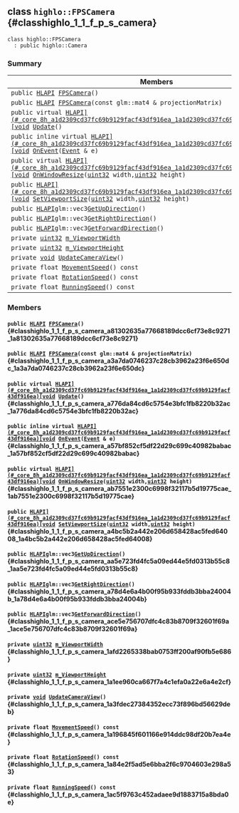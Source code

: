 ## class `highlo::FPSCamera` {#classhighlo_1_1_f_p_s_camera}

```
class highlo::FPSCamera
  : public highlo::Camera
```

### Summary

 Members                        | Descriptions                                
--------------------------------|---------------------------------------------
`public `[`HLAPI`](#_core_8h_a1d2309cd37fc69b9129facf43df916ea_1a1d2309cd37fc69b9129facf43df916ea)` `[`FPSCamera`](#classhighlo_1_1_f_p_s_camera_a81302635a77668189dcc6cf73e8c9271_1a81302635a77668189dcc6cf73e8c9271)`()` | 
`public `[`HLAPI`](#_core_8h_a1d2309cd37fc69b9129facf43df916ea_1a1d2309cd37fc69b9129facf43df916ea)` `[`FPSCamera`](#classhighlo_1_1_f_p_s_camera_a3a7da0746237c28cb3962a23f6e650dc_1a3a7da0746237c28cb3962a23f6e650dc)`(const glm::mat4 & projectionMatrix)` | 
`public virtual `[`HLAPI](#_core_8h_a1d2309cd37fc69b9129facf43df916ea_1a1d2309cd37fc69b9129facf43df916ea)[void`](#imgui__impl__opengl3__loader_8h_ac668e7cffd9e2e9cfee428b9b2f34fa7_1ac668e7cffd9e2e9cfee428b9b2f34fa7)` `[`Update`](#classhighlo_1_1_f_p_s_camera_a776da84cd6c5754e3bfc1fb8220b32ac_1a776da84cd6c5754e3bfc1fb8220b32ac)`()` | 
`public inline virtual `[`HLAPI](#_core_8h_a1d2309cd37fc69b9129facf43df916ea_1a1d2309cd37fc69b9129facf43df916ea)[void`](#imgui__impl__opengl3__loader_8h_ac668e7cffd9e2e9cfee428b9b2f34fa7_1ac668e7cffd9e2e9cfee428b9b2f34fa7)` `[`OnEvent`](#classhighlo_1_1_f_p_s_camera_a57bf852cf5df22d29c699c40982babac_1a57bf852cf5df22d29c699c40982babac)`(`[`Event`](docs-api/api-highlo--Event.md#classhighlo_1_1_event)` & e)` | 
`public virtual `[`HLAPI](#_core_8h_a1d2309cd37fc69b9129facf43df916ea_1a1d2309cd37fc69b9129facf43df916ea)[void`](#imgui__impl__opengl3__loader_8h_ac668e7cffd9e2e9cfee428b9b2f34fa7_1ac668e7cffd9e2e9cfee428b9b2f34fa7)` `[`OnWindowResize`](#classhighlo_1_1_f_p_s_camera_ab7551e2300c6998f32117b5d19775cae_1ab7551e2300c6998f32117b5d19775cae)`(`[`uint32`](#_base_types_8h_a1134b580f8da4de94ca6b1de4d37975e_1a1134b580f8da4de94ca6b1de4d37975e)` width,`[`uint32`](#_base_types_8h_a1134b580f8da4de94ca6b1de4d37975e_1a1134b580f8da4de94ca6b1de4d37975e)` height)` | 
`public `[`HLAPI](#_core_8h_a1d2309cd37fc69b9129facf43df916ea_1a1d2309cd37fc69b9129facf43df916ea)[void`](#imgui__impl__opengl3__loader_8h_ac668e7cffd9e2e9cfee428b9b2f34fa7_1ac668e7cffd9e2e9cfee428b9b2f34fa7)` `[`SetViewportSize`](#classhighlo_1_1_f_p_s_camera_a4bc5b2a442e206d658428ac5fed64008_1a4bc5b2a442e206d658428ac5fed64008)`(`[`uint32`](#_base_types_8h_a1134b580f8da4de94ca6b1de4d37975e_1a1134b580f8da4de94ca6b1de4d37975e)` width,`[`uint32`](#_base_types_8h_a1134b580f8da4de94ca6b1de4d37975e_1a1134b580f8da4de94ca6b1de4d37975e)` height)` | 
`public `[`HLAPI`](#_core_8h_a1d2309cd37fc69b9129facf43df916ea_1a1d2309cd37fc69b9129facf43df916ea)` glm::vec3 `[`GetUpDirection`](#classhighlo_1_1_f_p_s_camera_aa5e723fd4fc5a09ed44e5fd0313b55c8_1aa5e723fd4fc5a09ed44e5fd0313b55c8)`()` | 
`public `[`HLAPI`](#_core_8h_a1d2309cd37fc69b9129facf43df916ea_1a1d2309cd37fc69b9129facf43df916ea)` glm::vec3 `[`GetRightDirection`](#classhighlo_1_1_f_p_s_camera_a78d4e6a4b00f95b933fddb3bba24004b_1a78d4e6a4b00f95b933fddb3bba24004b)`()` | 
`public `[`HLAPI`](#_core_8h_a1d2309cd37fc69b9129facf43df916ea_1a1d2309cd37fc69b9129facf43df916ea)` glm::vec3 `[`GetForwardDirection`](#classhighlo_1_1_f_p_s_camera_ace5e756707dfc4c83b8709f32601f69a_1ace5e756707dfc4c83b8709f32601f69a)`()` | 
`private `[`uint32`](#_base_types_8h_a1134b580f8da4de94ca6b1de4d37975e_1a1134b580f8da4de94ca6b1de4d37975e)` `[`m_ViewportWidth`](#classhighlo_1_1_f_p_s_camera_1afd2265338bab0753ff200af90fb5e686) | 
`private `[`uint32`](#_base_types_8h_a1134b580f8da4de94ca6b1de4d37975e_1a1134b580f8da4de94ca6b1de4d37975e)` `[`m_ViewportHeight`](#classhighlo_1_1_f_p_s_camera_1a1ee960ca667f7a4c1efa0a22e6a4e2cf) | 
`private `[`void`](#imgui__impl__opengl3__loader_8h_ac668e7cffd9e2e9cfee428b9b2f34fa7_1ac668e7cffd9e2e9cfee428b9b2f34fa7)` `[`UpdateCameraView`](#classhighlo_1_1_f_p_s_camera_1a3fdec27384352ecc73f896bd56629deb)`()` | 
`private float `[`MovementSpeed`](#classhighlo_1_1_f_p_s_camera_1a196845f601166e914ddc98df20b7ea4e)`() const` | 
`private float `[`RotationSpeed`](#classhighlo_1_1_f_p_s_camera_1a84e2f5ad5e6bba2f6c9704603e298a53)`() const` | 
`private float `[`RunningSpeed`](#classhighlo_1_1_f_p_s_camera_1ac5f9763c452adaee9d1883715a8bda0e)`() const` | 

### Members

#### `public `[`HLAPI`](#_core_8h_a1d2309cd37fc69b9129facf43df916ea_1a1d2309cd37fc69b9129facf43df916ea)` `[`FPSCamera`](#classhighlo_1_1_f_p_s_camera_a81302635a77668189dcc6cf73e8c9271_1a81302635a77668189dcc6cf73e8c9271)`()` {#classhighlo_1_1_f_p_s_camera_a81302635a77668189dcc6cf73e8c9271_1a81302635a77668189dcc6cf73e8c9271}

#### `public `[`HLAPI`](#_core_8h_a1d2309cd37fc69b9129facf43df916ea_1a1d2309cd37fc69b9129facf43df916ea)` `[`FPSCamera`](#classhighlo_1_1_f_p_s_camera_a3a7da0746237c28cb3962a23f6e650dc_1a3a7da0746237c28cb3962a23f6e650dc)`(const glm::mat4 & projectionMatrix)` {#classhighlo_1_1_f_p_s_camera_a3a7da0746237c28cb3962a23f6e650dc_1a3a7da0746237c28cb3962a23f6e650dc}

#### `public virtual `[`HLAPI](#_core_8h_a1d2309cd37fc69b9129facf43df916ea_1a1d2309cd37fc69b9129facf43df916ea)[void`](#imgui__impl__opengl3__loader_8h_ac668e7cffd9e2e9cfee428b9b2f34fa7_1ac668e7cffd9e2e9cfee428b9b2f34fa7)` `[`Update`](#classhighlo_1_1_f_p_s_camera_a776da84cd6c5754e3bfc1fb8220b32ac_1a776da84cd6c5754e3bfc1fb8220b32ac)`()` {#classhighlo_1_1_f_p_s_camera_a776da84cd6c5754e3bfc1fb8220b32ac_1a776da84cd6c5754e3bfc1fb8220b32ac}

#### `public inline virtual `[`HLAPI](#_core_8h_a1d2309cd37fc69b9129facf43df916ea_1a1d2309cd37fc69b9129facf43df916ea)[void`](#imgui__impl__opengl3__loader_8h_ac668e7cffd9e2e9cfee428b9b2f34fa7_1ac668e7cffd9e2e9cfee428b9b2f34fa7)` `[`OnEvent`](#classhighlo_1_1_f_p_s_camera_a57bf852cf5df22d29c699c40982babac_1a57bf852cf5df22d29c699c40982babac)`(`[`Event`](docs-api/api-highlo--Event.md#classhighlo_1_1_event)` & e)` {#classhighlo_1_1_f_p_s_camera_a57bf852cf5df22d29c699c40982babac_1a57bf852cf5df22d29c699c40982babac}

#### `public virtual `[`HLAPI](#_core_8h_a1d2309cd37fc69b9129facf43df916ea_1a1d2309cd37fc69b9129facf43df916ea)[void`](#imgui__impl__opengl3__loader_8h_ac668e7cffd9e2e9cfee428b9b2f34fa7_1ac668e7cffd9e2e9cfee428b9b2f34fa7)` `[`OnWindowResize`](#classhighlo_1_1_f_p_s_camera_ab7551e2300c6998f32117b5d19775cae_1ab7551e2300c6998f32117b5d19775cae)`(`[`uint32`](#_base_types_8h_a1134b580f8da4de94ca6b1de4d37975e_1a1134b580f8da4de94ca6b1de4d37975e)` width,`[`uint32`](#_base_types_8h_a1134b580f8da4de94ca6b1de4d37975e_1a1134b580f8da4de94ca6b1de4d37975e)` height)` {#classhighlo_1_1_f_p_s_camera_ab7551e2300c6998f32117b5d19775cae_1ab7551e2300c6998f32117b5d19775cae}

#### `public `[`HLAPI](#_core_8h_a1d2309cd37fc69b9129facf43df916ea_1a1d2309cd37fc69b9129facf43df916ea)[void`](#imgui__impl__opengl3__loader_8h_ac668e7cffd9e2e9cfee428b9b2f34fa7_1ac668e7cffd9e2e9cfee428b9b2f34fa7)` `[`SetViewportSize`](#classhighlo_1_1_f_p_s_camera_a4bc5b2a442e206d658428ac5fed64008_1a4bc5b2a442e206d658428ac5fed64008)`(`[`uint32`](#_base_types_8h_a1134b580f8da4de94ca6b1de4d37975e_1a1134b580f8da4de94ca6b1de4d37975e)` width,`[`uint32`](#_base_types_8h_a1134b580f8da4de94ca6b1de4d37975e_1a1134b580f8da4de94ca6b1de4d37975e)` height)` {#classhighlo_1_1_f_p_s_camera_a4bc5b2a442e206d658428ac5fed64008_1a4bc5b2a442e206d658428ac5fed64008}

#### `public `[`HLAPI`](#_core_8h_a1d2309cd37fc69b9129facf43df916ea_1a1d2309cd37fc69b9129facf43df916ea)` glm::vec3 `[`GetUpDirection`](#classhighlo_1_1_f_p_s_camera_aa5e723fd4fc5a09ed44e5fd0313b55c8_1aa5e723fd4fc5a09ed44e5fd0313b55c8)`()` {#classhighlo_1_1_f_p_s_camera_aa5e723fd4fc5a09ed44e5fd0313b55c8_1aa5e723fd4fc5a09ed44e5fd0313b55c8}

#### `public `[`HLAPI`](#_core_8h_a1d2309cd37fc69b9129facf43df916ea_1a1d2309cd37fc69b9129facf43df916ea)` glm::vec3 `[`GetRightDirection`](#classhighlo_1_1_f_p_s_camera_a78d4e6a4b00f95b933fddb3bba24004b_1a78d4e6a4b00f95b933fddb3bba24004b)`()` {#classhighlo_1_1_f_p_s_camera_a78d4e6a4b00f95b933fddb3bba24004b_1a78d4e6a4b00f95b933fddb3bba24004b}

#### `public `[`HLAPI`](#_core_8h_a1d2309cd37fc69b9129facf43df916ea_1a1d2309cd37fc69b9129facf43df916ea)` glm::vec3 `[`GetForwardDirection`](#classhighlo_1_1_f_p_s_camera_ace5e756707dfc4c83b8709f32601f69a_1ace5e756707dfc4c83b8709f32601f69a)`()` {#classhighlo_1_1_f_p_s_camera_ace5e756707dfc4c83b8709f32601f69a_1ace5e756707dfc4c83b8709f32601f69a}

#### `private `[`uint32`](#_base_types_8h_a1134b580f8da4de94ca6b1de4d37975e_1a1134b580f8da4de94ca6b1de4d37975e)` `[`m_ViewportWidth`](#classhighlo_1_1_f_p_s_camera_1afd2265338bab0753ff200af90fb5e686) {#classhighlo_1_1_f_p_s_camera_1afd2265338bab0753ff200af90fb5e686}

#### `private `[`uint32`](#_base_types_8h_a1134b580f8da4de94ca6b1de4d37975e_1a1134b580f8da4de94ca6b1de4d37975e)` `[`m_ViewportHeight`](#classhighlo_1_1_f_p_s_camera_1a1ee960ca667f7a4c1efa0a22e6a4e2cf) {#classhighlo_1_1_f_p_s_camera_1a1ee960ca667f7a4c1efa0a22e6a4e2cf}

#### `private `[`void`](#imgui__impl__opengl3__loader_8h_ac668e7cffd9e2e9cfee428b9b2f34fa7_1ac668e7cffd9e2e9cfee428b9b2f34fa7)` `[`UpdateCameraView`](#classhighlo_1_1_f_p_s_camera_1a3fdec27384352ecc73f896bd56629deb)`()` {#classhighlo_1_1_f_p_s_camera_1a3fdec27384352ecc73f896bd56629deb}

#### `private float `[`MovementSpeed`](#classhighlo_1_1_f_p_s_camera_1a196845f601166e914ddc98df20b7ea4e)`() const` {#classhighlo_1_1_f_p_s_camera_1a196845f601166e914ddc98df20b7ea4e}

#### `private float `[`RotationSpeed`](#classhighlo_1_1_f_p_s_camera_1a84e2f5ad5e6bba2f6c9704603e298a53)`() const` {#classhighlo_1_1_f_p_s_camera_1a84e2f5ad5e6bba2f6c9704603e298a53}

#### `private float `[`RunningSpeed`](#classhighlo_1_1_f_p_s_camera_1ac5f9763c452adaee9d1883715a8bda0e)`() const` {#classhighlo_1_1_f_p_s_camera_1ac5f9763c452adaee9d1883715a8bda0e}

